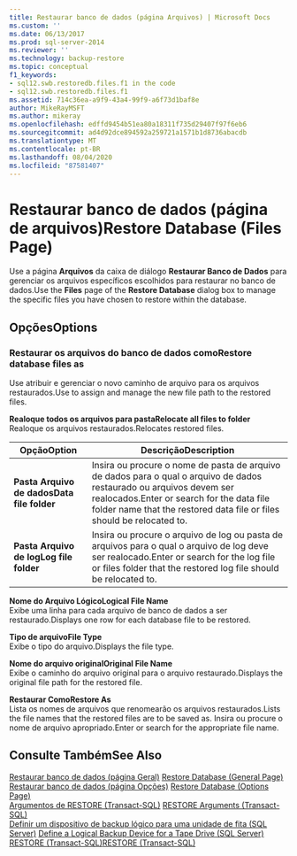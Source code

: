 ```yaml
---
title: Restaurar banco de dados (página Arquivos) | Microsoft Docs
ms.custom: ''
ms.date: 06/13/2017
ms.prod: sql-server-2014
ms.reviewer: ''
ms.technology: backup-restore
ms.topic: conceptual
f1_keywords:
- sql12.swb.restoredb.files.f1 in the code
- sql12.swb.restoredb.files.f1
ms.assetid: 714c36ea-a9f9-43a4-99f9-a6f73d1baf8e
author: MikeRayMSFT
ms.author: mikeray
ms.openlocfilehash: edffd9454b51ea80a18311f735d29407f97f6eb6
ms.sourcegitcommit: ad4d92dce894592a259721a1571b1d8736abacdb
ms.translationtype: MT
ms.contentlocale: pt-BR
ms.lasthandoff: 08/04/2020
ms.locfileid: "87581407"
---
```

# <a name="restore-database-files-page"></a><span data-ttu-id="5b4d6-102">Restaurar banco de dados (página de arquivos)</span><span class="sxs-lookup"><span data-stu-id="5b4d6-102">Restore Database (Files Page)</span></span>
  <span data-ttu-id="5b4d6-103">Use a página **Arquivos** da caixa de diálogo **Restaurar Banco de Dados** para gerenciar os arquivos específicos escolhidos para restaurar no banco de dados.</span><span class="sxs-lookup"><span data-stu-id="5b4d6-103">Use the **Files** page of the **Restore Database** dialog box to manage the specific files you have chosen to restore within the database.</span></span>  
  
## <a name="options"></a><span data-ttu-id="5b4d6-104">Opções</span><span class="sxs-lookup"><span data-stu-id="5b4d6-104">Options</span></span>  
  
### <a name="restore-database-files-as"></a><span data-ttu-id="5b4d6-105">Restaurar os arquivos do banco de dados como</span><span class="sxs-lookup"><span data-stu-id="5b4d6-105">Restore database files as</span></span>  
 <span data-ttu-id="5b4d6-106">Use atribuir e gerenciar o novo caminho de arquivo para os arquivos restaurados.</span><span class="sxs-lookup"><span data-stu-id="5b4d6-106">Use to assign and manage the new file path to the restored files.</span></span>  
  
 <span data-ttu-id="5b4d6-107">**Realoque todos os arquivos para pasta**</span><span class="sxs-lookup"><span data-stu-id="5b4d6-107">**Relocate all files to folder**</span></span>  
 <span data-ttu-id="5b4d6-108">Realoque os arquivos restaurados.</span><span class="sxs-lookup"><span data-stu-id="5b4d6-108">Relocates restored files.</span></span>  
  
|<span data-ttu-id="5b4d6-109">Opção</span><span class="sxs-lookup"><span data-stu-id="5b4d6-109">Option</span></span>|<span data-ttu-id="5b4d6-110">Descrição</span><span class="sxs-lookup"><span data-stu-id="5b4d6-110">Description</span></span>|  
|------------|-----------------|  
|<span data-ttu-id="5b4d6-111">**Pasta Arquivo de dados**</span><span class="sxs-lookup"><span data-stu-id="5b4d6-111">**Data file folder**</span></span>|<span data-ttu-id="5b4d6-112">Insira ou procure o nome de pasta de arquivo de dados para o qual o arquivo de dados restaurado ou arquivos devem ser realocados.</span><span class="sxs-lookup"><span data-stu-id="5b4d6-112">Enter or search for the data file folder name that the restored data file or files should be relocated to.</span></span>|  
|<span data-ttu-id="5b4d6-113">**Pasta Arquivo de log**</span><span class="sxs-lookup"><span data-stu-id="5b4d6-113">**Log file folder**</span></span>|<span data-ttu-id="5b4d6-114">Insira ou procure o arquivo de log ou pasta de arquivos para o qual o arquivo de log deve ser realocado.</span><span class="sxs-lookup"><span data-stu-id="5b4d6-114">Enter or search for the log file or files folder that the restored log file should be relocated to.</span></span>|  
  
 <span data-ttu-id="5b4d6-115">**Nome do Arquivo Lógico**</span><span class="sxs-lookup"><span data-stu-id="5b4d6-115">**Logical File Name**</span></span>  
 <span data-ttu-id="5b4d6-116">Exibe uma linha para cada arquivo de banco de dados a ser restaurado.</span><span class="sxs-lookup"><span data-stu-id="5b4d6-116">Displays one row for each database file to be restored.</span></span>  
  
 <span data-ttu-id="5b4d6-117">**Tipo de arquivo**</span><span class="sxs-lookup"><span data-stu-id="5b4d6-117">**File Type**</span></span>  
 <span data-ttu-id="5b4d6-118">Exibe o tipo do arquivo.</span><span class="sxs-lookup"><span data-stu-id="5b4d6-118">Displays the file type.</span></span>  
  
 <span data-ttu-id="5b4d6-119">**Nome do arquivo original**</span><span class="sxs-lookup"><span data-stu-id="5b4d6-119">**Original File Name**</span></span>  
 <span data-ttu-id="5b4d6-120">Exibe o caminho do arquivo original para o arquivo restaurado.</span><span class="sxs-lookup"><span data-stu-id="5b4d6-120">Displays the original file path for the restored file.</span></span>  
  
 <span data-ttu-id="5b4d6-121">**Restaurar Como**</span><span class="sxs-lookup"><span data-stu-id="5b4d6-121">**Restore As**</span></span>  
 <span data-ttu-id="5b4d6-122">Lista os nomes de arquivos que renomearão os arquivos restaurados.</span><span class="sxs-lookup"><span data-stu-id="5b4d6-122">Lists the file names that the restored files are to be saved as.</span></span> <span data-ttu-id="5b4d6-123">Insira ou procure o nome de arquivo apropriado.</span><span class="sxs-lookup"><span data-stu-id="5b4d6-123">Enter or search for the appropriate file name.</span></span>  
  
## <a name="see-also"></a><span data-ttu-id="5b4d6-124">Consulte Também</span><span class="sxs-lookup"><span data-stu-id="5b4d6-124">See Also</span></span>  
 <span data-ttu-id="5b4d6-125">[Restaurar banco de dados &#40;página Geral&#41;](../../integration-services/general-page-of-integration-services-designers-options.md) </span><span class="sxs-lookup"><span data-stu-id="5b4d6-125">[Restore Database &#40;General Page&#41;](../../integration-services/general-page-of-integration-services-designers-options.md) </span></span>  
 <span data-ttu-id="5b4d6-126">[Restaurar banco de dados &#40;página Opções&#41;](restore-database-options-page.md) </span><span class="sxs-lookup"><span data-stu-id="5b4d6-126">[Restore Database &#40;Options Page&#41;](restore-database-options-page.md) </span></span>  
 <span data-ttu-id="5b4d6-127">[Argumentos de RESTORE &#40;Transact-SQL&#41;](/sql/t-sql/statements/restore-statements-arguments-transact-sql) </span><span class="sxs-lookup"><span data-stu-id="5b4d6-127">[RESTORE Arguments &#40;Transact-SQL&#41;](/sql/t-sql/statements/restore-statements-arguments-transact-sql) </span></span>  
 <span data-ttu-id="5b4d6-128">[Definir um dispositivo de backup lógico para uma unidade de fita &#40;SQL Server&#41;](define-a-logical-backup-device-for-a-tape-drive-sql-server.md) </span><span class="sxs-lookup"><span data-stu-id="5b4d6-128">[Define a Logical Backup Device for a Tape Drive &#40;SQL Server&#41;](define-a-logical-backup-device-for-a-tape-drive-sql-server.md) </span></span>  
 [<span data-ttu-id="5b4d6-129">RESTORE &#40;Transact-SQL&#41;</span><span class="sxs-lookup"><span data-stu-id="5b4d6-129">RESTORE &#40;Transact-SQL&#41;</span></span>](/sql/t-sql/statements/restore-statements-transact-sql)  
  
  

